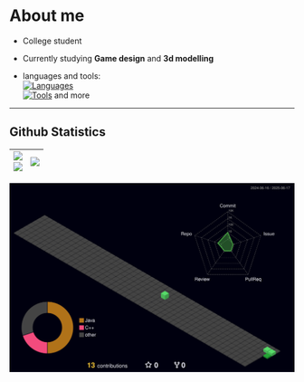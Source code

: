 # About me
- College student
- Currently studying **Game design** and **3d modelling** <br>

- languages and tools: <br>
[![Languages](https://skillicons.dev/icons?i=c,cpp,cs,java)](https://skillicons.dev) <br>
[![Tools](https://skillicons.dev/icons?i=blender,ps,pr)](https://skillicons.dev)
and more
<!--<img align='right' src="https://wakatime.com/badge/user/7e9ee107-07c5-4dcc-b6ce-a350652e95d5.svg?style=for-the-badge">-->
---
## Github Statistics
<div align=center>

<img src='https://github-readme-stats.vercel.app/api/?username=NNS-27&theme=aura&show_icons=true&rank_icon=percentile&hide_border=false&border_radius=5' width=450> <div style="page-break-after: always;"></div> <img src="https://github-readme-streak-stats-rerun.vercel.app?user=NNS-27&theme=aura&border_radius=5" width=450> | <img src='https://github-readme-stats.vercel.app/api/top-langs/?username=NNS-27&theme=aura&hide_border=false&layout=pie&border_radius=5'> | 
|-|-|

</div>

![stats](./profile-3d-contrib/profile-night-green.svg)
